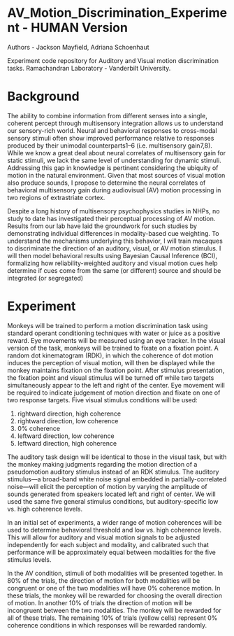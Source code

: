 # AV_Motion_Discrimination_Experiment - HUMAN Version
Authors - Jackson Mayfield, Adriana Schoenhaut

Experiment code repository for Auditory and Visual motion discrimination tasks. Ramachandran Laboratory - Vanderbilt University. 

# Background
The ability to combine information from different senses into a single, coherent percept through multisensory
integration allows us to understand our sensory-rich world. Neural and behavioral responses to cross-modal
sensory stimuli often show improved performance relative to responses produced by their unimodal
counterparts1–6 (i.e. multisensory gain7,8). While we know a great deal about neural correlates of multisensory
gain for static stimuli, we lack the same level of understanding for dynamic stimuli. Addressing this gap in
knowledge is pertinent considering the ubiquity of motion in the natural environment. Given that most sources
of visual motion also produce sounds, I propose to determine the neural correlates of behavioral
multisensory gain during audiovisual (AV) motion processing in two regions of extrastriate
cortex.

Despite a long history of multisensory psychophysics studies in NHPs, no study to date has
investigated their perceptual processing of AV motion. Results from our lab have laid the groundwork for such
studies by demonstrating individual differences in modality-based cue weighting. To understand the
mechanisms underlying this behavior, I will train macaques to discriminate the direction of an auditory, visual,
or AV motion stimulus. I will then model behavioral results using Bayesian Causal Inference (BCI), formalizing
how reliability-weighted auditory and visual motion cues help determine if cues come from the same (or
different) source and should be integrated (or segregated)

# Experiment
Monkeys will be trained to perform a motion discrimination task using standard operant conditioning techniques with water or juice as a
positive reward. Eye movements will be measured using an eye tracker. In the visual version of the task, monkeys will be trained to fixate on a
fixation point. A random dot kinematogram (RDK), in which the coherence of dot motion induces the perception of visual motion, will then be displayed
while the monkey maintains fixation on the fixation point. After stimulus presentation, the fixation point and visual stimulus will be turned off while two
targets simultaneously appear to the left and right of the center. Eye movement will be required to indicate judgement of motion direction and fixate on
one of two response targets. Five visual stimulus conditions will be used: 

1. rightward direction, high coherence 
2. rightward direction, low coherence 
3. 0% coherence 
4. leftward direction, low coherence 
5. leftward direction, high coherence 

The auditory task design will be identical to those in the visual task, but with the monkey making judgments regarding the
motion direction of a pseudomotion auditory stimulus instead of an RDK stimulus. The auditory stimulus—a
broad-band white noise signal embedded in partially-correlated noise—will elicit the perception of motion by
varying the amplitude of sounds generated from speakers located left and right of center. We
will used the same five general stimulus conditions, but auditory-specific low vs. high coherence levels.

In an initial set of experiments, a wider range of motion coherences will be used to determine behavioral
threshold and low vs. high coherence levels. This will allow for auditory and visual motion signals to be
adjusted independently for each subject and modality, and calibrated such that performance will be
approximately equal between modalities for the five stimulus levels. 

In the AV condition, stimuli of both modalities will be presented together. In 80% of the trials, the direction of motion for both modalities will
be congruent or one of the two modalities will have 0% coherence motion. In these trials,
the monkey will be rewarded for choosing the overall direction of motion. In another 10% of trials the direction of motion will be incongruent between 
the two modalities. The monkey will be rewarded for all of these trials. The remaining 10% of trials (yellow cells) represent 0% coherence conditions in
which responses will be rewarded randomly.